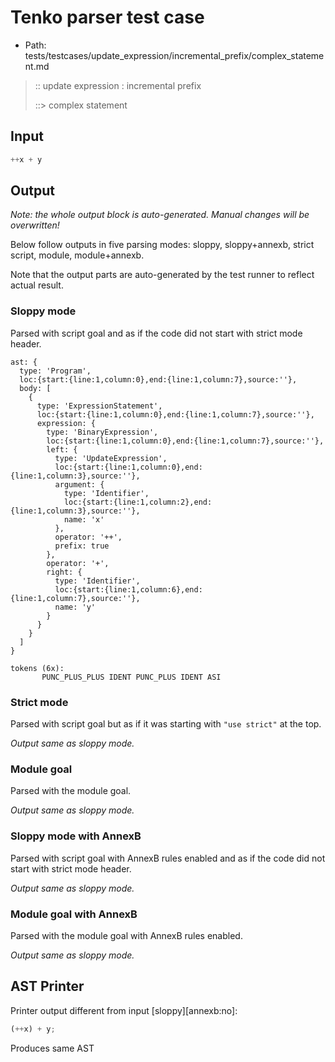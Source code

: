 # Tenko parser test case

- Path: tests/testcases/update_expression/incremental_prefix/complex_statement.md

> :: update expression : incremental prefix
>
> ::> complex statement

## Input

`````js
++x + y
`````

## Output

_Note: the whole output block is auto-generated. Manual changes will be overwritten!_

Below follow outputs in five parsing modes: sloppy, sloppy+annexb, strict script, module, module+annexb.

Note that the output parts are auto-generated by the test runner to reflect actual result.

### Sloppy mode

Parsed with script goal and as if the code did not start with strict mode header.

`````
ast: {
  type: 'Program',
  loc:{start:{line:1,column:0},end:{line:1,column:7},source:''},
  body: [
    {
      type: 'ExpressionStatement',
      loc:{start:{line:1,column:0},end:{line:1,column:7},source:''},
      expression: {
        type: 'BinaryExpression',
        loc:{start:{line:1,column:0},end:{line:1,column:7},source:''},
        left: {
          type: 'UpdateExpression',
          loc:{start:{line:1,column:0},end:{line:1,column:3},source:''},
          argument: {
            type: 'Identifier',
            loc:{start:{line:1,column:2},end:{line:1,column:3},source:''},
            name: 'x'
          },
          operator: '++',
          prefix: true
        },
        operator: '+',
        right: {
          type: 'Identifier',
          loc:{start:{line:1,column:6},end:{line:1,column:7},source:''},
          name: 'y'
        }
      }
    }
  ]
}

tokens (6x):
       PUNC_PLUS_PLUS IDENT PUNC_PLUS IDENT ASI
`````

### Strict mode

Parsed with script goal but as if it was starting with `"use strict"` at the top.

_Output same as sloppy mode._

### Module goal

Parsed with the module goal.

_Output same as sloppy mode._

### Sloppy mode with AnnexB

Parsed with script goal with AnnexB rules enabled and as if the code did not start with strict mode header.

_Output same as sloppy mode._

### Module goal with AnnexB

Parsed with the module goal with AnnexB rules enabled.

_Output same as sloppy mode._

## AST Printer

Printer output different from input [sloppy][annexb:no]:

````js
(++x) + y;
````

Produces same AST
